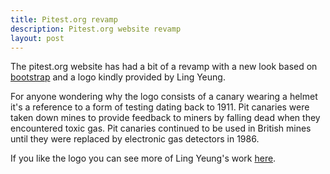 ```yaml
---
title: Pitest.org revamp
description: Pitest.org website revamp
layout: post
---
```


The pitest.org website has had a bit of a revamp with a new look based on [bootstrap](http://twitter.github.io/bootstrap/) and a logo kindly provided by Ling Yeung.

<!-- more -->

For anyone wondering why the logo consists of a canary wearing a helmet it's a reference to a form of testing dating back to 1911. Pit canaries were taken down mines to provide feedback to miners by falling dead when they encountered toxic gas. Pit canaries continued to be used in British mines until they were replaced by electronic gas detectors in 1986. 

If you like the logo you can see more of Ling Yeung's work [here](http://www.coroflot.com/lingyeung).


